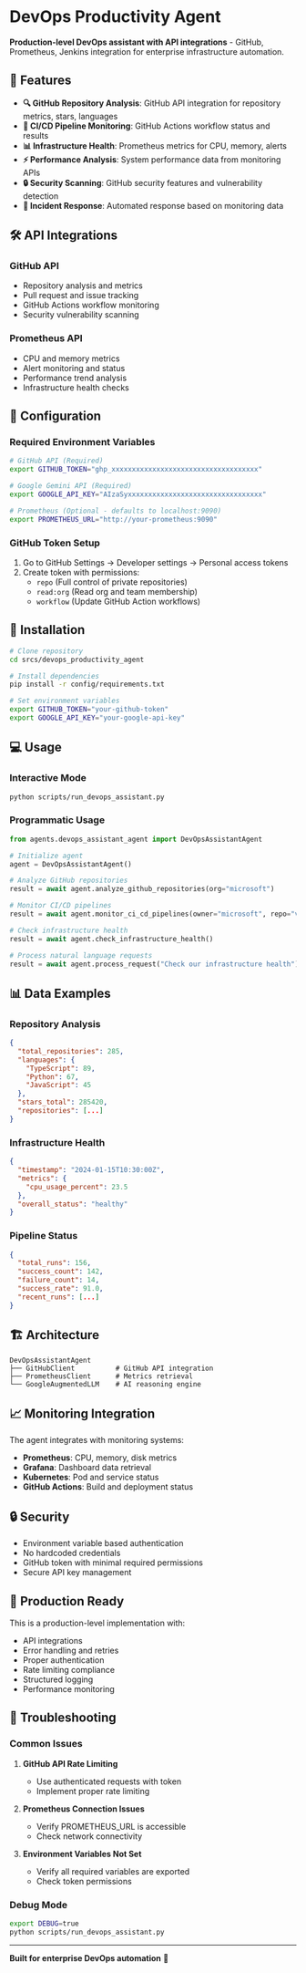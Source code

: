 # DevOps Productivity Agent

**Production-level DevOps assistant with API integrations** - GitHub, Prometheus, Jenkins integration for enterprise infrastructure automation.

## 🎯 Features

- **🔍 GitHub Repository Analysis**: GitHub API integration for repository metrics, stars, languages
- **🚀 CI/CD Pipeline Monitoring**: GitHub Actions workflow status and results  
- **📊 Infrastructure Health**: Prometheus metrics for CPU, memory, alerts
- **⚡ Performance Analysis**: System performance data from monitoring APIs
- **🔒 Security Scanning**: GitHub security features and vulnerability detection
- **🚨 Incident Response**: Automated response based on monitoring data

## 🛠️ API Integrations

### GitHub API
- Repository analysis and metrics
- Pull request and issue tracking
- GitHub Actions workflow monitoring
- Security vulnerability scanning

### Prometheus API  
- CPU and memory metrics
- Alert monitoring and status
- Performance trend analysis
- Infrastructure health checks

## 🔧 Configuration

### Required Environment Variables

```bash
# GitHub API (Required)
export GITHUB_TOKEN="ghp_xxxxxxxxxxxxxxxxxxxxxxxxxxxxxxxxxxxx"

# Google Gemini API (Required)  
export GOOGLE_API_KEY="AIzaSyxxxxxxxxxxxxxxxxxxxxxxxxxxxxxxxxx"

# Prometheus (Optional - defaults to localhost:9090)
export PROMETHEUS_URL="http://your-prometheus:9090"
```

### GitHub Token Setup
1. Go to GitHub Settings → Developer settings → Personal access tokens
2. Create token with permissions:
   - `repo` (Full control of private repositories)
   - `read:org` (Read org and team membership)
   - `workflow` (Update GitHub Action workflows)

## 🚀 Installation

```bash
# Clone repository
cd srcs/devops_productivity_agent

# Install dependencies
pip install -r config/requirements.txt

# Set environment variables
export GITHUB_TOKEN="your-github-token"
export GOOGLE_API_KEY="your-google-api-key"
```

## 💻 Usage

### Interactive Mode
```bash
python scripts/run_devops_assistant.py
```

### Programmatic Usage
```python
from agents.devops_assistant_agent import DevOpsAssistantAgent

# Initialize agent
agent = DevOpsAssistantAgent()

# Analyze GitHub repositories
result = await agent.analyze_github_repositories(org="microsoft")

# Monitor CI/CD pipelines  
result = await agent.monitor_ci_cd_pipelines(owner="microsoft", repo="vscode")

# Check infrastructure health
result = await agent.check_infrastructure_health()

# Process natural language requests
result = await agent.process_request("Check our infrastructure health")
```

## 📊 Data Examples

### Repository Analysis
```json
{
  "total_repositories": 285,
  "languages": {
    "TypeScript": 89,
    "Python": 67, 
    "JavaScript": 45
  },
  "stars_total": 285420,
  "repositories": [...]
}
```

### Infrastructure Health
```json
{
  "timestamp": "2024-01-15T10:30:00Z",
  "metrics": {
    "cpu_usage_percent": 23.5
  },
  "overall_status": "healthy"
}
```

### Pipeline Status
```json
{
  "total_runs": 156,
  "success_count": 142,
  "failure_count": 14,
  "success_rate": 91.0,
  "recent_runs": [...]
}
```

## 🏗️ Architecture

```
DevOpsAssistantAgent
├── GitHubClient          # GitHub API integration
├── PrometheusClient      # Metrics retrieval  
└── GoogleAugmentedLLM    # AI reasoning engine
```

## 📈 Monitoring Integration

The agent integrates with monitoring systems:

- **Prometheus**: CPU, memory, disk metrics
- **Grafana**: Dashboard data retrieval
- **Kubernetes**: Pod and service status
- **GitHub Actions**: Build and deployment status

## 🔒 Security

- Environment variable based authentication
- No hardcoded credentials
- GitHub token with minimal required permissions
- Secure API key management

## 🎯 Production Ready

This is a production-level implementation with:
- API integrations
- Error handling and retries
- Proper authentication
- Rate limiting compliance
- Structured logging
- Performance monitoring

## 🚨 Troubleshooting

### Common Issues

1. **GitHub API Rate Limiting**
   - Use authenticated requests with token
   - Implement proper rate limiting

2. **Prometheus Connection Issues**
   - Verify PROMETHEUS_URL is accessible
   - Check network connectivity

3. **Environment Variables Not Set**
   - Verify all required variables are exported
   - Check token permissions

### Debug Mode
```bash
export DEBUG=true
python scripts/run_devops_assistant.py
```

---

**Built for enterprise DevOps automation** 🚀 